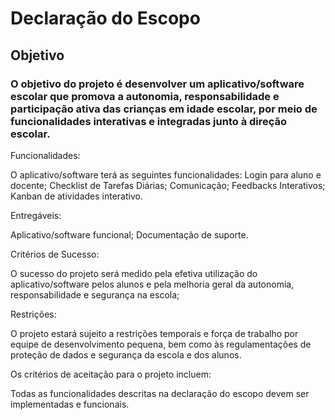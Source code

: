 # Declaração do Escopo
## Objetivo
### O objetivo do projeto é desenvolver um aplicativo/software escolar que promova a autonomia, responsabilidade e participação ativa das crianças em idade escolar, por meio de funcionalidades interativas e integradas junto à direção escolar. 


Funcionalidades:

  O aplicativo/software terá as seguintes funcionalidades:
  Login para aluno e docente;
  Checklist de Tarefas Diárias;
  Comunicação;
  Feedbacks Interativos;
  Kanban de atividades interativo.


Entregáveis:

  Aplicativo/software funcional;
  Documentação de suporte.


Critérios de Sucesso:

  O sucesso do projeto será medido pela efetiva utilização do aplicativo/software pelos alunos e pela melhoria geral da autonomia, responsabilidade e segurança na escola;


Restrições:

  O projeto estará sujeito a restrições temporais e força de trabalho por equipe de desenvolvimento pequena, bem como às regulamentações de proteção de dados e segurança da escola e dos alunos.
  

Os critérios de aceitação para o projeto incluem:

  Todas as funcionalidades descritas na declaração do escopo devem ser implementadas e funcionais.


